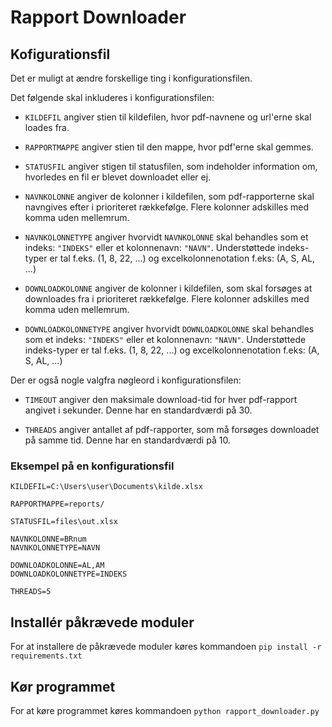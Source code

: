 # Rapport Downloader



## Kofigurationsfil

Det er muligt at ændre forskellige ting i konfigurationsfilen.

Det følgende skal inkluderes i konfigurationsfilen:


* ```KILDEFIL``` angiver stien til kildefilen, hvor pdf-navnene og url'erne skal loades fra.

* ```RAPPORTMAPPE``` angiver stien til den mappe, hvor pdf'erne skal gemmes.

* ```STATUSFIL``` angiver stigen til statusfilen, som indeholder information om, hvorledes en fil er blevet downloadet eller ej.

* ```NAVNKOLONNE``` angiver de kolonner i kildefilen, som pdf-rapporterne skal navngives efter i prioriteret rækkefølge. Flere kolonner adskilles med komma uden mellemrum.

* ```NAVNKOLONNETYPE``` angiver hvorvidt ```NAVNKOLONNE``` skal behandles som et indeks: ```"INDEKS"``` eller et kolonnenavn: ```"NAVN"```. Understøttede indeks-typer er tal f.eks. (1, 8, 22, ...) og excelkolonnenotation f.eks: (A, S, AL, ...)

* ```DOWNLOADKOLONNE``` angiver de kolonner i kildefilen, som skal forsøges at downloades fra i prioriteret rækkefølge. Flere kolonner adskilles med komma uden mellemrum.

* ```DOWNLOADKOLONNETYPE``` angiver hvorvidt ```DOWNLOADKOLONNE``` skal behandles som et indeks: ```"INDEKS"``` eller et kolonnenavn: ```"NAVN"```. Understøttede indeks-typer er tal f.eks. (1, 8, 22, ...) og excelkolonnenotation f.eks: (A, S, AL, ...)

Der er også nogle valgfra nøgleord i konfigurationsfilen:

* ```TIMEOUT``` angiver den maksimale download-tid for hver pdf-rapport angivet i sekunder. Denne har en standardværdi på 30.

* ```THREADS``` angiver antallet af pdf-rapporter, som må forsøges downloadet på samme tid. Denne har en standardværdi på 10.

### Eksempel på en konfigurationsfil

```
KILDEFIL=C:\Users\user\Documents\kilde.xlsx

RAPPORTMAPPE=reports/

STATUSFIL=files\out.xlsx

NAVNKOLONNE=BRnum
NAVNKOLONNETYPE=NAVN

DOWNLOADKOLONNE=AL,AM
DOWNLOADKOLONNETYPE=INDEKS

THREADS=5
```


## Installér påkrævede moduler

For at installere de påkrævede moduler køres kommandoen
```pip install -r requirements.txt``` 


## Kør programmet

For at køre programmet køres kommandoen
```python rapport_downloader.py```